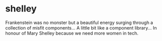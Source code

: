 # shelley
Frankenstein was no monster but a beautiful energy surging through a collection of misfit components... A little bit like a component library... In honour of Mary Shelley because we need more women in tech.
